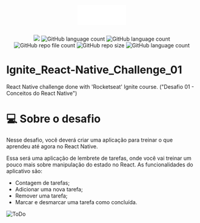<h1 align="center">
  <img src="src/assets/images/logo/logo@2x.png">
</h1>

<p align="center">
  <img src="http://img.shields.io/static/v1?label=STATUS&message=Concluded&color=blue&style=flat"/>
  <img alt="GitHub language count" src="https://img.shields.io/github/languages/count/Rafa-KozAnd/Ignite_React-Native_Challenge_01">
  <img alt="GitHub language count" src="https://img.shields.io/github/languages/top/Rafa-KozAnd/Ignite_React-Native_Challenge_01">
  <img alt="GitHub repo file count" src="https://img.shields.io/github/directory-file-count/Rafa-KozAnd/Ignite_React-Native_Challenge_01">
  <img alt="GitHub repo size" src="https://img.shields.io/github/repo-size/Rafa-KozAnd/Ignite_React-Native_Challenge_01">
  <img alt="GitHub language count" src="https://img.shields.io/github/license/Rafa-KozAnd/Ignite_React-Native_Challenge_01">
</p>

# Ignite_React-Native_Challenge_01

React Native challenge done with 'Rocketseat' Ignite course. ("Desafio 01 - Conceitos do React Native")

# 💻 Sobre o desafio

Nesse desafio, você deverá criar uma aplicação para treinar o que aprendeu até agora no React Native.

Essa será uma aplicação de lembrete de tarefas, onde você vai treinar um pouco mais sobre manipulação do estado no React.
As funcionalidades do aplicativo são:

- Contagem de tarefas;
- Adicionar uma nova tarefa;
- Remover uma tarefa;
- Marcar e desmarcar uma tarefa como concluída.

![ToDo](https://user-images.githubusercontent.com/70545003/231178854-028d17ef-d41b-45aa-b304-ebcb4e30acc6.gif)
